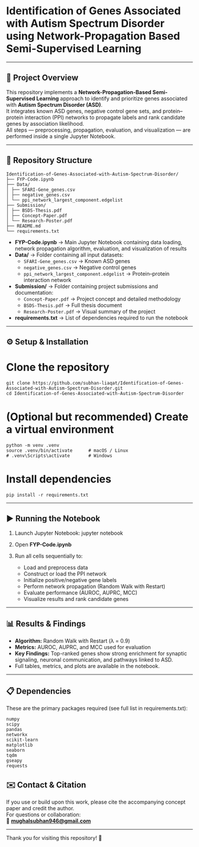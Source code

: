 # Identification of Genes Associated with Autism Spectrum Disorder using Network-Propagation Based Semi-Supervised Learning

---

## 🧠 Project Overview

This repository implements a **Network-Propagation-Based Semi-Supervised Learning** approach to identify and prioritize genes associated with **Autism Spectrum Disorder (ASD)**.  
It integrates known ASD genes, negative control gene sets, and protein–protein interaction (PPI) networks to propagate labels and rank candidate genes by association likelihood.  
All steps — preprocessing, propagation, evaluation, and visualization — are performed inside a single Jupyter Notebook.

---

## 📂 Repository Structure
```
Identification-of-Genes-Associated-with-Autism-Spectrum-Disorder/
├── FYP-Code.ipynb
├── Data/
│ ├── SFARI-Gene_genes.csv
│ ├── negative_genes.csv
│ └── ppi_network_largest_component.edgelist
├── Submission/
│ ├── BSDS-Thesis.pdf
│ ├── Concept-Paper.pdf
│ └── Research-Poster.pdf
├── README.md
└── requirements.txt
```

- **FYP-Code.ipynb** → Main Jupyter Notebook containing data loading, network propagation algorithm, evaluation, and visualization of results  
- **Data/** → Folder containing all input datasets:
  - `SFARI-Gene_genes.csv` → Known ASD genes  
  - `negative_genes.csv` → Negative control genes  
  - `ppi_network_largest_component.edgelist` → Protein–protein interaction network  
- **Submission/** → Folder containing project submissions and documentation:
  - `Concept-Paper.pdf` → Project concept and detailed methodology  
  - `BSDS-Thesis.pdf` → Full thesis document  
  - `Research-Poster.pdf` → Visual summary of the project  
- **requirements.txt** → List of dependencies required to run the notebook 

---

## ⚙️ Setup & Installation

# Clone the repository
```
git clone https://github.com/subhan-liaqat/Identification-of-Genes-Associated-with-Autism-Spectrum-Disorder.git
cd Identification-of-Genes-Associated-with-Autism-Spectrum-Disorder
```
# (Optional but recommended) Create a virtual environment
```
python -m venv .venv
source .venv/bin/activate      # macOS / Linux
# .venv\Scripts\activate       # Windows
```
# Install dependencies
```
pip install -r requirements.txt
```
---

## ▶️ Running the Notebook

1. Launch Jupyter Notebook:
   jupyter notebook

2. Open **FYP-Code.ipynb**  
3. Run all cells sequentially to:
   - Load and preprocess data  
   - Construct or load the PPI network  
   - Initialize positive/negative gene labels  
   - Perform network propagation (Random Walk with Restart)  
   - Evaluate performance (AUROC, AUPRC, MCC)  
   - Visualize results and rank candidate genes  

---

## 📊 Results & Findings

- **Algorithm:** Random Walk with Restart (λ = 0.9)  
- **Metrics:** AUROC, AUPRC, and MCC used for evaluation  
- **Key Findings:** Top-ranked genes show strong enrichment for synaptic signaling, neuronal communication, and pathways linked to ASD.  
- Full tables, metrics, and plots are available in the notebook.

---

## 📋 Dependencies

These are the primary packages required (see full list in requirements.txt):
```
numpy  
scipy  
pandas  
networkx  
scikit-learn  
matplotlib  
seaborn  
tqdm  
gseapy  
requests  
```

## ✉️ Contact & Citation

If you use or build upon this work, please cite the accompanying concept paper and credit the author.  
For questions or collaboration:  
📧 **mughalsubhan946@gmail.com**

---

Thank you for visiting this repository! 🌱
